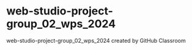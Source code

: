 # web-studio-project-group_02_wps_2024
web-studio-project-group_02_wps_2024 created by GitHub Classroom
